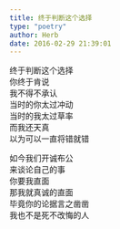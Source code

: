 ```yaml
---  
title: 终于判断这个选择  
type: "poetry"  
author: Herb  
date: 2016-02-29 21:39:01  
---  
```

终于判断这个选择  
你终于肯说  
我不得不承认  
当时的你太过冲动  
当时的我太过草率  
而我还天真  
以为可以一直将错就错  

如今我们开诚布公  
来谈论自己的事  
你要我直面  
那我就真诚的直面  
毕竟你的论据言之凿凿  
我也不是死不改悔的人
